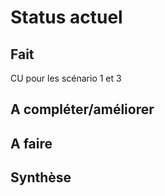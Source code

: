 Status actuel
=============

Fait
----
CU pour les scénario 1 et 3


A compléter/améliorer
---------------------


A faire
-------


Synthèse
--------




